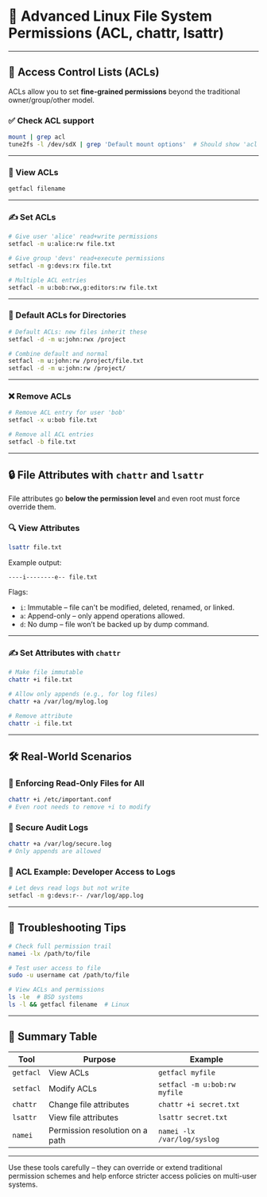 
# 🔐 Advanced Linux File System Permissions (ACL, chattr, lsattr)

---

## 📂 Access Control Lists (ACLs)

ACLs allow you to set **fine-grained permissions** beyond the traditional owner/group/other model.

### ✅ Check ACL support

```bash
mount | grep acl
tune2fs -l /dev/sdX | grep 'Default mount options'  # Should show 'acl'
```

---

### 📖 View ACLs

```bash
getfacl filename
```

---

### ✍️ Set ACLs

```bash
# Give user 'alice' read+write permissions
setfacl -m u:alice:rw file.txt

# Give group 'devs' read+execute permissions
setfacl -m g:devs:rx file.txt

# Multiple ACL entries
setfacl -m u:bob:rwx,g:editors:rw file.txt
```

---

### 📂 Default ACLs for Directories

```bash
# Default ACLs: new files inherit these
setfacl -d -m u:john:rwx /project

# Combine default and normal
setfacl -m u:john:rw /project/file.txt
setfacl -d -m u:john:rw /project/
```

---

### ❌ Remove ACLs

```bash
# Remove ACL entry for user 'bob'
setfacl -x u:bob file.txt

# Remove all ACL entries
setfacl -b file.txt
```

---

## 🔒 File Attributes with `chattr` and `lsattr`

File attributes go **below the permission level** and even root must force override them.

### 🔍 View Attributes

```bash
lsattr file.txt
```

Example output:

```
----i--------e-- file.txt
```

Flags:
- `i`: Immutable – file can't be modified, deleted, renamed, or linked.
- `a`: Append-only – only append operations allowed.
- `d`: No dump – file won’t be backed up by dump command.

---

### ✍️ Set Attributes with `chattr`

```bash
# Make file immutable
chattr +i file.txt

# Allow only appends (e.g., for log files)
chattr +a /var/log/mylog.log

# Remove attribute
chattr -i file.txt
```

---

## 🛠 Real-World Scenarios

### 📁 Enforcing Read-Only Files for All

```bash
chattr +i /etc/important.conf
# Even root needs to remove +i to modify
```

### 📁 Secure Audit Logs

```bash
chattr +a /var/log/secure.log
# Only appends are allowed
```

### 🔧 ACL Example: Developer Access to Logs

```bash
# Let devs read logs but not write
setfacl -m g:devs:r-- /var/log/app.log
```

---

## 🧼 Troubleshooting Tips

```bash
# Check full permission trail
namei -lx /path/to/file

# Test user access to file
sudo -u username cat /path/to/file

# View ACLs and permissions
ls -le  # BSD systems
ls -l && getfacl filename  # Linux
```

---

## 🧠 Summary Table

| Tool     | Purpose                            | Example                      |
|----------|------------------------------------|------------------------------|
| `getfacl`| View ACLs                          | `getfacl myfile`             |
| `setfacl`| Modify ACLs                        | `setfacl -m u:bob:rw myfile` |
| `chattr` | Change file attributes             | `chattr +i secret.txt`       |
| `lsattr` | View file attributes               | `lsattr secret.txt`          |
| `namei`  | Permission resolution on a path    | `namei -lx /var/log/syslog`  |

---

Use these tools carefully – they can override or extend traditional permission schemes and help enforce stricter access policies on multi-user systems.
